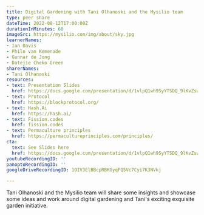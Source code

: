 ```yaml
---
title: Digital Gardening with Tani Olhanoski and the Mysilio team
type: peer share
dateTime: 2022-08-12T17:00:00Z
durationInMinutes: 60
imageSrc: https://mysilio.com/img/about/sky.jpg
learnerNames:
- Ian Davis
- Philo van Kemenade
- Gunnar de Jong
- Datejie Cheko Green
sharerNames:
- Tani Olhanoski
resources:
- text: Presentation Slides
  href: https://docs.google.com/presentation/d/1vlpQ1wh9SyYTSDQ_9lKvZsw9rE9Q3AjuYAGGl_f0RhA/edit#slide=id.g143f177aef7_0_116
- text: Protocol
  href: https://blockprotocol.org/
- text: Hash.Ai
  href: https://hash.ai/
- text: Fission.codes
  href: fission.codes
- text: Permaculture principles
  href: https://permacultureprinciples.com/principles/
cta:
  text: See Slides here
  href: https://docs.google.com/presentation/d/1vlpQ1wh9SyYTSDQ_9lKvZsw9rE9Q3AjuYAGGl_f0RhA/edit#slide=id.g143f177aef7_0_116
youtubeRecordingID: ''
panoptoRecordingID: ''
googleDriveRecordingID: 1OIV3ElBBcpRBKGyqFQ5Vc7Cyi7K3NVkj

---
```

Tani Olhanoski and the Mysilio team will share some insights and showcase some ideas and work around digital gardening and Tani's exciting exquisite garden initiative.